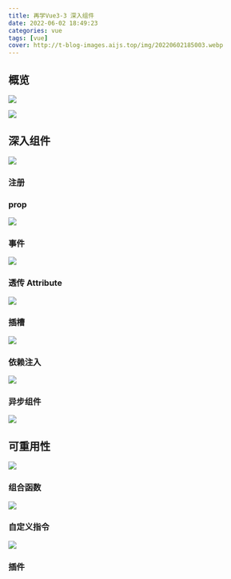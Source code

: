```yaml
---
title: 再学Vue3-3 深入组件
date: 2022-06-02 18:49:23
categories: vue
tags: [vue]
cover: http://t-blog-images.aijs.top/img/20220602185003.webp
---
```


## 概览

<img src="http://t-blog-images.aijs.top/img/20220602201338.webp" style="max-width:240px" />

![](http://t-blog-images.aijs.top/img/20220602185624.webp)

## 深入组件
![](http://t-blog-images.aijs.top/img/20220602193405.webp)
### 注册

### prop

![](http://t-blog-images.aijs.top/img/20220602193158.webp)

### 事件

![](http://t-blog-images.aijs.top/img/20220602193205.webp)

### 透传 Attribute

![](http://t-blog-images.aijs.top/img/20220602193213.webp)

### 插槽

![](http://t-blog-images.aijs.top/img/20220602193228.webp)

### 依赖注入

![](http://t-blog-images.aijs.top/img/20220602193235.webp)

### 异步组件

![](http://t-blog-images.aijs.top/img/20220602193244.webp)

## 可重用性
![](http://t-blog-images.aijs.top/img/20220602193659.webp)

### 组合函数
![](http://t-blog-images.aijs.top/img/20220602193738.webp)
### 自定义指令
![](http://t-blog-images.aijs.top/img/20220602193751.webp)

### 插件

